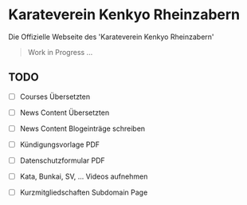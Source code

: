 # Karateverein Kenkyo Rheinzabern

Die Offizielle Webseite des 'Karateverein Kenkyo Rheinzabern'

> Work in Progress ...

## TODO

- [ ] Courses Übersetzten 
- [ ] News Content Übersetzten 
- [ ] News Content Blogeinträge schreiben 

- [ ] Kündigungsvorlage PDF
- [ ] Datenschutzformular PDF

- [ ] Kata, Bunkai, SV, ... Videos aufnehmen

- [ ] Kurzmitgliedschaften Subdomain Page

